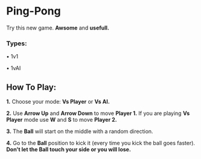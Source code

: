 # Ping-Pong
<p>Try this new game. <b>Awsome</b> and <b>usefull.</b> </p>

### Types:
<p> • 1v1</p>
<p> • 1vAI</p>

## How To Play:
<p><b>1.</b> Choose your mode: <b>Vs Player</b> or <b>Vs AI.</b></p>
<p><b>2.</b> Use <b>Arrow Up</b> and <b>Arrow Down</b> to move <b>Player 1.</b> If you are playing <b>Vs Player</b> mode use <b>W</b> and <b>S</b> to move <b>Player 2.</b></p>
<p><b>3.</b> The <b>Ball</b> will start on the middle with a random direction.</p>
<p><b>4.</b> Go to the <b>Ball</b> position to kick it (every time you kick the ball goes faster). <b>Don't let the Ball touch your side or you will lose.</b></p>
